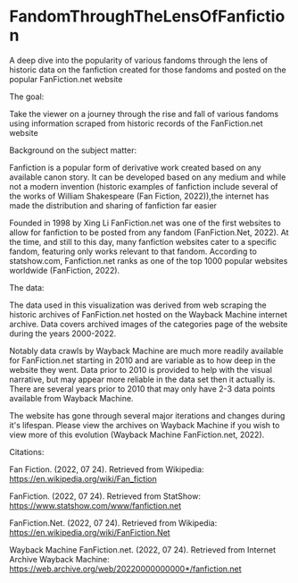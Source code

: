 # FandomThroughTheLensOfFanfiction
A deep dive into the popularity of various fandoms through the lens of historic data on the fanfiction created for those fandoms and posted on the popular FanFiction.net website

The goal:

Take the viewer on a journey through the rise and fall of various fandoms using information scraped from historic records of the FanFiction.net website

Background on the subject matter:

Fanfiction is a popular form of derivative work created based on any available canon story. It can be developed based on any medium and while not a modern invention (historic examples of fanfiction include several of the works of William Shakespeare (Fan Fiction, 2022)),the internet has made the distribution and sharing of fanfiction far easier

Founded in 1998 by Xing Li FanFiction.net was one of the first websites to allow for fanfiction to be posted from any fandom (FanFiction.Net, 2022). At the time, and still to this day, many fanfiction websites cater to a specific fandom, featuring only works relevant to that fandom. According to statshow.com, Fanfiction.net ranks as one of the top 1000 popular websites worldwide (FanFiction, 2022).

The data:

The data used in this visualization was derived from web scraping the historic archives of FanFiction.net hosted on the Wayback Machine internet archive. Data covers archived images of the categories page of the website during the years 2000-2022. 

Notably data crawls by Wayback Machine are much more readily available for FanFiction.net starting in 2010 and are variable as to how deep in the website they went. Data prior to 2010 is provided to help with the visual narrative, but may appear more reliable in the data set then it actually is. There are several years prior to 2010 that may only have 2-3 data points available from Wayback Machine.

The website has gone through several major iterations and changes during it's lifespan. Please view the archives on Wayback Machine if you wish to view more of this evolution (Wayback Machine FanFiction.net, 2022).

Citations:

Fan Fiction. (2022, 07 24). Retrieved from Wikipedia: https://en.wikipedia.org/wiki/Fan_fiction

FanFiction. (2022, 07 24). Retrieved from StatShow: https://www.statshow.com/www/fanfiction.net

FanFiction.Net. (2022, 07 24). Retrieved from Wikipedia: https://en.wikipedia.org/wiki/FanFiction.Net

Wayback Machine FanFiction.net. (2022, 07 24). Retrieved from Internet Archive Wayback Machine: https://web.archive.org/web/20220000000000*/fanfiction.net
